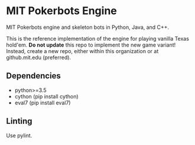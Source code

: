 # MIT Pokerbots Engine
MIT Pokerbots engine and skeleton bots in Python, Java, and C++.

This is the reference implementation of the engine for playing vanilla Texas hold'em. **Do not update** this repo to implement the new game variant! Instead, create a new repo, either within this organization or at github.mit.edu (preferred).

## Dependencies
 - python>=3.5
 - cython (pip install cython)
 - eval7 (pip install eval7)

## Linting
Use pylint.
